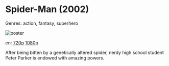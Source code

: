# Spider-Man (2002)

Genres: action, fantasy, superhero

![poster](http://image.tmdb.org/t/p/w500/ynyDOCwNuYqqR6p1d6Nbk7ehpfv.jpg)

en:
  [720p](magnet:?xt=urn:btih:0A452C5D40E282D216962B5423B600D1A103F8BA&tr=udp://glotorrents.pw:6969/announce&tr=udp://tracker.opentrackr.org:1337/announce&tr=udp://torrent.gresille.org:80/announce&tr=udp://tracker.openbittorrent.com:80&tr=udp://tracker.coppersurfer.tk:6969&tr=udp://tracker.leechers-paradise.org:6969&tr=udp://p4p.arenabg.ch:1337&tr=udp://tracker.internetwarriors.net:1337)
  [1080p](magnet:?xt=urn:btih:B6ABEA6BAC7DEBB9BCF845983727FA6EDFCED29D&tr=udp://glotorrents.pw:6969/announce&tr=udp://tracker.opentrackr.org:1337/announce&tr=udp://torrent.gresille.org:80/announce&tr=udp://tracker.openbittorrent.com:80&tr=udp://tracker.coppersurfer.tk:6969&tr=udp://tracker.leechers-paradise.org:6969&tr=udp://p4p.arenabg.ch:1337&tr=udp://tracker.internetwarriors.net:1337)
  


After being bitten by a genetically altered spider, nerdy high school student Peter Parker is endowed with amazing powers.